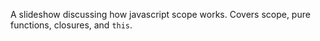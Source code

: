 A slideshow discussing how javascript scope works. Covers scope, pure functions, closures, and `this`.
